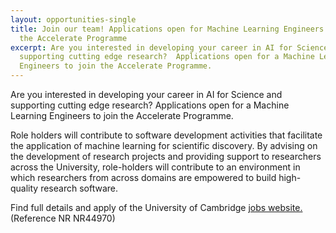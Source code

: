 ```yaml
---
layout: opportunities-single
title: Join our team! Applications open for Machine Learning Engineers to join
  the Accelerate Programme
excerpt: Are you interested in developing your career in AI for Science and
  supporting cutting edge research?  Applications open for a Machine Learning
  Engineers to join the Accelerate Programme.
---
```

Are you interested in developing your career in AI for Science and supporting cutting edge research?  Applications open for a Machine Learning Engineers to join the Accelerate Programme.

Role holders will contribute to software development activities that facilitate the application of machine learning for scientific discovery. By advising on the development of research projects and providing support to researchers across the University, role-holders will contribute to an environment in which researchers from across domains are empowered to build high-quality research software. 


Find full details and apply of the University of Cambridge [jobs website. ](https://www.jobs.cam.ac.uk/job/50193/)(Reference NR NR44970)
